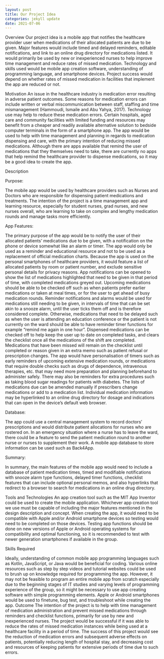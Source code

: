 ```yaml
---
layout: post
title: Our Project Idea
categories: jekyll update
date: 2021-07-06
---
```


Overview
Our project idea is a mobile app that notifies the healthcare provider user when medications of their allocated patients are due to be given. Major features would include timed and delayed reminders, editable notifications, and link to an online drug directory for medications listed. It would primarily be used by new or inexperienced nurses to help improve time management and reduce rates of missed medication. Technology and skills used would be mobile app creation software, understanding of programming language, and smartphone devices. Project success would depend on whether rates of missed medication in facilities that implement the app are reduced or not.


Motivation
An issue in the healthcare industry is medication error resulting in adverse patient outcomes. Some reasons for medication errors can include written or verbal miscommunication between staff, staffing and time mismanagement (Hammoudi, Ismaile and Abu Yahya, 2017). Technology use may help to reduce these medication errors. Certain hospitals, aged care and community facilities with limited funding and resources may benefit from a cheaper and readily available alternative solution to bedside computer terminals in the form of a smartphone app. The app would be used to help with time management and planning in regards to medication dispensing and care, with the primary intention of reducing missed medications. Although there are apps available that remind the user of medications that they themselves need to take, there are currently no apps that help remind the healthcare provider to dispense medications, so it may be a good idea to create the app.


Description

Purpose:

The mobile app would be used by healthcare providers such as Nurses and Doctors who are responsible for dispensing patient medications and treatments. The intention of the project is a time management app and learning resource, especially for student nurses, grad nurses, and new nurses overall, who are learning to take on complex and lengthy medication rounds and manage tasks more efficiently.

App Features:

The primary purpose of the app would be to notify the user of their allocated patients’ medications due to be given, with a notification on the phone or device somewhat like an alarm or timer. The app would only be used as a reminder and educational resource and not to be used as a replacement of official medication charts. Because the app is used on the personal smartphones of healthcare providers, it would feature a list of allocated patients by room or patient number, and exclude sensitive personal details for privacy reasons. App notifications can be opened to show the list of medications highlighted that need to be given in that period of time, with completed medications greyed out. Upcoming medications should be able to be checked off such as when patients prefer earlier medications or taken at meal times, or for the user to get ahead of busy medication rounds. Reminder notifications and alarms would be used for medications still needing to be given, in intervals of time that can be set akin to a snooze alarm, until the user ticks them off and is therefore considered complete. Otherwise, medications that need to be delayed such as when the user is attending an education conference or the patient is not currently on the ward should be able to have reminder timer functions for example “remind me again in one hour”. Dispensed medications can be checked off to help keep the user up to date on completed tasks, and clears the checklist once all the medications of the shift are completed. Medications that have been missed will remain on the checklist until completed or reason given in an extra memo such as patient refusal or prescription changes. The app would have personalisation of timers such as early reminders of upcoming extensive medication rounds, or medications that require double checks such as drugs of dependence, intravenous therapies, etc. that may need more preparation and planning beforehand to administer safely. There may also be reminders for extra procedures such as taking blood sugar readings for patients with diabetes. The lists of medications due can be amended manually if prescribers change medications or add to a medication list. Individual medication information may be hyperlinked to an online drug directory for dosage and indications that can open in the device’s default web browser.

Database:

The app could use a central management system to record doctors’ prescriptions and would distribute patient allocations for nurses who are rostered on. In an emergency situation where a nurse has to leave the ward, there could be a feature to send the patient medication round to another nurse or nurses to supplement their work. A mobile app database to store information can be used such as Back4App.

Summary:

In summary, the main features of the mobile app would need to include a database of patient medication times, timed and modifiable notifications with snooze alarm type functions, delayed timer functions, checklist features that can include optional personal memos, and also hyperlinks that redirect to a browser to search for medications in an online drug directory.

Tools and Technologies
An app creation tool such as the MIT App Inventor could be used to create the mobile application. Whichever app creation tool we use must be capable of including the major features mentioned in the design description and concept. When creating the app, it would need to be compatible with Apple and/or Android smartphone devices so testing would need to be completed on those devices. Testing app functions should be done on new versions of Apple or Android operating systems for compatibility and optimal functioning, so it is recommended to test with newer generation smartphones if available in the group.

Skills Required

Ideally, understanding of common mobile app programming languages such as Kotlin, JavaScript, or Java would be beneficial for coding. Various online resources such as step by step videos and tutorial websites could be used to brush up on knowledge required for programming the app. However, it may not be feasible to program an entire mobile app from scratch especially due to the beginning stages of IT studies and varying levels of programming experience of the group, so it might be necessary to use app creating software with simple programming elements. Apple or Android smartphones would be used to finetune, bug test, and troubleshoot while creating the app.
Outcome
The intention of the project is to help with time management of medication administration and prevent missed medications through reminders and checklist functions, primarily for use by new and inexperienced nurses. The project would be successful if it was able to reduce the rates of missed medication instances while being used at a healthcare facility in a period of time. The success of this project would see the reduction of medication errors and subsequent adverse effects on patients, potentially reducing length of hospital stay, and decreasing cost and resources of keeping patients for extensive periods of time due to such errors.
